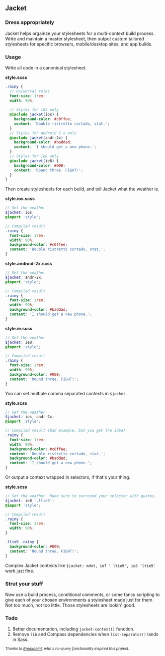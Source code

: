## Jacket 
### Dress appropriately

Jacket helps orgainze your stylesheets for a multi-context build process.
Write and maintain a master stylesheet, then output custom tailored
stylesheets for specific browsers, mobile/desktop sites, and app builds.

### Usage

Write all code in a canonical stylesheet.

**style.scss**

```scss
.rainy {
  // Universal rules
  font-size: 1rem;
  width: 90%;
  
  // Styles for iOS only
  @include jacket(ios) {
    background-color: #c0ffee;
    content: 'Double ristretto cortado, stat.';
  }
  // Styles for Android 2.x only
  @include jacket(andr-2x) {
    background-color: #baddad;
    content: 'I should get a new phone.';
  }
  // Styles for ie8 only
  @include jacket(ie8) {
    background-color: #000;
    content: 'Round three. FIGHT!';
  }
}
```

Then create stylesheets for each build, and tell Jacket what the weather is.

**style.ios.scss**

```scss
// Set the weather 
$jacket: ios;
@import 'style';

// Compiled result
.rainy {
  font-size: 1rem;
  width: 90%;
  background-color: #c0ffee;
  content: 'Double ristretto cortado, stat.';
}
```

**style.android-2x.scss**

```scss
// Set the weather 
$jacket: andr-2x;
@import 'style';

// Compiled result
.rainy {
  font-size: 1rem;
  width: 90%;
  background-color: #baddad;
  content: 'I should get a new phone.';
}
```

**style.ie.scss**

```scss
// Set the weather 
$jacket: ie8;
@import 'style';

// Compiled result
.rainy {
  font-size: 1rem;
  width: 90%;
  background-color: #000;
  content: 'Round three. FIGHT!';
}
```

You can set multiple comma separated contexts in `$jacket`.

**style.scss**

```scss
// Set the weather 
$jacket: ios, andr-2x;
@import 'style';

// Compiled result (bad example, but you get the idea)
.rainy {
  font-size: 1rem;
  width: 90%;
  background-color: #c0ffee;
  content: 'Double ristretto cortado, stat.';
  background-color: #baddad;
  content: 'I should get a new phone.';
}
```

Or output a context wrapped in selectors, if that's your thing.

**style.scss**

```scss
// Set the weather. Make sure to surround your selector with quotes.
$jacket: ie8 '.ltie9';
@import 'style';

// Compiled result
.rainy {
  font-size: 1rem;
  width: 90%;
}

.ltie9 .rainy {
  background-color: #000;
  content: 'Round three. FIGHT!';
}
```

Complex Jacket contexts like `$jacket: mdot, ie7 '.ltie9', ie8 'ltie9'` work just fine.

### Strut your stuff

Now use a build process, conditional comments, or some fancy scripting to give each of your chosen environments a stylesheet made just for them. Not too much, not too little. Those stylesheets are lookin' good.

### Todo

1. Better documentation, including `jacket-context()` function.
2. Remove `lib` and Compass dependencies when `list-separator()` lands in Sass.

<small>*Thanks to [Breakpoint](https://github.com/Team-Sass/breakpoint), who's no-query functionality inspired this project.*</small>